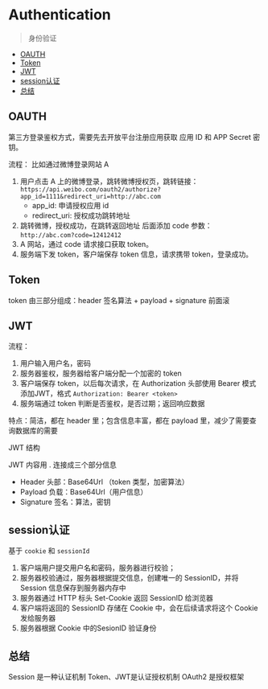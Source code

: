 # Authentication

> 身份验证

- [OAUTH](#oauth)
- [Token](#token)
- [JWT](#jwt)
- [session认证](#session认证)
- [总结](#总结)

## OAUTH

第三方登录鉴权方式，需要先去开放平台注册应用获取 应用 ID 和 APP Secret 密钥。

流程： 比如通过微博登录网站 A

1. 用户点击 A 上的微博登录，跳转微博授权页，跳转链接：`https://api.weibo.com/oauth2/authorize?app_id=1111&redirect_uri=http://abc.com`
   - app_id: 申请授权应用 id
   - redirect_uri: 授权成功跳转地址
2. 跳转微博，授权成功，在跳转返回地址 后面添加 code 参数：`http://abc.com?code=12412412`
3. A 网站，通过 code 请求接口获取 token。
4. 服务端下发 token，客户端保存 token 信息，请求携带 token，登录成功。

## Token

token 由三部分组成：header 签名算法 + payload + signature 前面滚

## JWT

流程：

1. 用户输入用户名，密码
2. 服务器鉴权，服务器给客户端分配一个加密的 token
3. 客户端保存 token，以后每次请求，在 Authorization 头部使用 Bearer 模式添加JWT，格式 `Authorization: Bearer <token>`
4. 服务端通过 token 判断是否鉴权，是否过期；返回响应数据

特点：简洁，都在 header 里；包含信息丰富，都在 payload 里，减少了需要查询数据库的需要

JWT 结构

JWT 内容用 . 连接成三个部分信息

- Header 头部：Base64Url （token 类型，加密算法）
- Payload 负载：Base64Url（用户信息）
- Signature 签名：算法，密钥
  
## session认证

基于 `cookie` 和 `sessionId`

1. 客户端用户提交用户名和密码，服务器进行校验；
2. 服务器校验通过，服务器根据提交信息，创建唯一的 SessionID，并将 Session 信息保存到服务器内存中
3. 服务器通过 HTTP 标头 Set-Cookie 返回 SessionID 给浏览器
4. 客户端将返回的 SessionID 存储在 Cookie 中，会在后续请求将这个 Cookie 发给服务器
5. 服务器根据 Cookie 中的SesionID 验证身份

## 总结

Session 是一种认证机制
Token、JWT是认证授权机制
OAuth2 是授权框架
